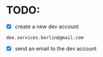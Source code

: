 # TODO:
* [x] create a new dev account
```
dee.services.berlin@gmail.com
```
* [x] send an email to the dev account

